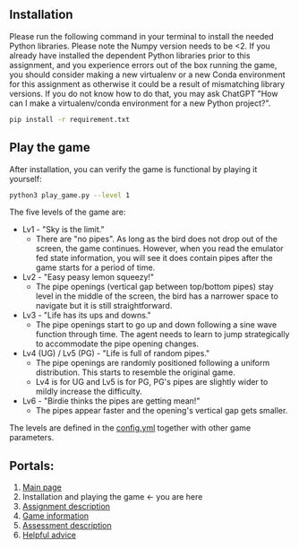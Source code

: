 ## Installation 

Please run the following command in your terminal to install the needed Python libraries. Please note the Numpy version needs to be <2.
If you already have installed the dependent Python libraries prior to this assignment, and you experience errors out of the box running the game, you 
should consider making a new virtualenv or a new Conda environment for this assignment as otherwise it could be a result of mismatching library versions. 
If you do not know how to do that, you may ask ChatGPT "How can I make a virtualenv/conda environment for a new Python project?". 

```bash
pip install -r requirement.txt
```


## Play the game

After installation, you can verify the game is functional by playing it yourself:

```bash
python3 play_game.py --level 1
```

The five levels of the game are:
* Lv1 - "Sky is the limit." 
  * There are "no pipes". As long as the bird does not drop out of the screen, the game continues. However, when you read the emulator fed 
  state information, you will see it does contain pipes after the game starts for a period of time.
* Lv2 - "Easy peasy lemon squeezy!" 
  * The pipe openings (vertical gap between top/bottom pipes) stay level in the middle of the screen, the bird has a narrower space to navigate but it is still straightforward.
* Lv3 - "Life has its ups and downs." 
  * The pipe openings start to go up and down following a sine wave function through time. The agent needs to learn
  to jump strategically to accommodate the pipe opening changes. 
* Lv4 (UG) / Lv5 (PG) - "Life is full of random pipes."
  * The pipe openings are randomly positioned following a uniform distribution. This starts to resemble the original game.
  * Lv4 is for UG and Lv5 is for PG, PG's pipes are slightly wider to mildly increase the difficulty.
* Lv6 - "Birdie thinks the pipes are getting mean!"
  * The pipes appear faster and the opening's vertical gap gets smaller.

The levels are defined in the [config.yml](../config.yml) together with other game parameters.

 ## Portals:
1. [Main page](../README.md)
2. Installation and playing the game <- you are here
3. [Assignment description](ASSIGNMENT_DESCRIPTION.md)
4. [Game information](GAME_INFORMATION.MD)
5. [Assessment description](ASSESSMENT_DESCRIPTION.md)
6. [Helpful advice](HELPFUL_ADVICE.md)
